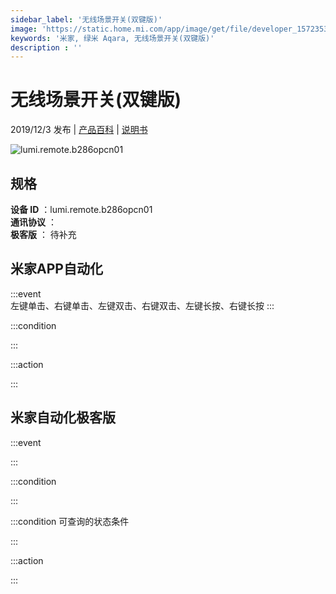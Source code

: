 ```yaml
---
sidebar_label: '无线场景开关(双键版)'
image: 'https://static.home.mi.com/app/image/get/file/developer_15723533087tnqxz8o.png'
keywords: '米家, 绿米 Aqara, 无线场景开关(双键版)'
description : ''
---
```

# 无线场景开关(双键版)

2019/12/3 发布 | [产品百科](https://home.mi.com/webapp/content/baike/product/index.html?model=lumi.remote.b286opcn01/) | [说明书](https://home.mi.com/views/introduction.html?model=lumi.remote.b286opcn01&region=cn)

![lumi.remote.b286opcn01](https://static.home.mi.com/app/image/get/file/developer_15723533087tnqxz8o.png)

## 规格  
> 
**设备 ID** ：lumi.remote.b286opcn01  
**通讯协议** ：  
**极客版**  ： 待补充 


## 米家APP自动化  

:::event  
左键单击、右键单击、左键双击、右键双击、左键长按、右键长按
:::

:::condition  

:::

:::action   

:::

## 米家自动化极客版  

:::event  

:::

:::condition  

:::

:::condition 可查询的状态条件  

:::

:::action  

:::

        

